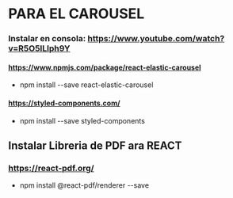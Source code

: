 # PARA EL CAROUSEL
### Instalar en consola: https://www.youtube.com/watch?v=R5O5lLIph9Y
#### https://www.npmjs.com/package/react-elastic-carousel
- npm install --save react-elastic-carousel
#### https://styled-components.com/
- npm install --save styled-components
## Instalar Libreria de PDF ara REACT
### https://react-pdf.org/
- npm install @react-pdf/renderer --save